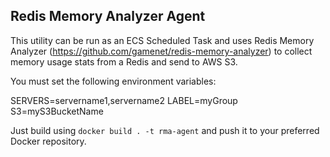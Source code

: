 Redis Memory Analyzer Agent
---
This utility can be run as an ECS Scheduled Task and uses Redis Memory Analyzer (https://github.com/gamenet/redis-memory-analyzer) 
to collect memory usage stats from a Redis and send to AWS S3.  

You must set the following environment variables:

SERVERS=servername1,servername2
LABEL=myGroup
S3=myS3BucketName

Just build using `docker build . -t rma-agent` and push it to your preferred Docker repository.

